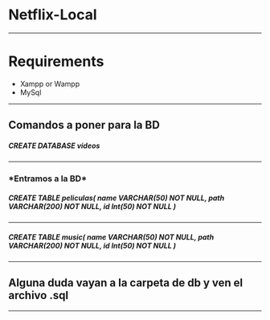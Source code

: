 <h1>Netflix-Local</h1>
<hr>
<h1>Requirements</h1>

<ul>
<li>Xampp or Wampp</li>
<li>MySql</li>
</ul>
<hr>

<h2>Comandos a poner para la BD</h2>

<h5>CREATE DATABASE videos</h5>
<hr>
<h3>*Entramos a la BD*</h3>
<h5>CREATE TABLE peliculas( 
    name VARCHAR(50) NOT NULL,
    path VARCHAR(200) NOT NULL,
    id Int(50) NOT NULL
)</h5>
<hr>
<h5>CREATE TABLE music( 
    name VARCHAR(50) NOT NULL,
    path VARCHAR(200) NOT NULL,
    id Int(50) NOT NULL
)</h5>
<hr> 
<h2>Alguna duda vayan a la carpeta de db y ven el archivo .sql</h2>
<hr>
 
